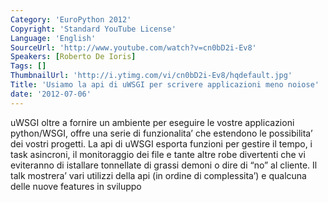 ```yaml
---
Category: 'EuroPython 2012'
Copyright: 'Standard YouTube License'
Language: 'English'
SourceUrl: 'http://www.youtube.com/watch?v=cn0bD2i-Ev8'
Speakers: [Roberto De Ioris]
Tags: []
ThumbnailUrl: 'http://i.ytimg.com/vi/cn0bD2i-Ev8/hqdefault.jpg'
Title: 'Usiamo la api di uWSGI per scrivere applicazioni meno noiose'
date: '2012-07-06'
---
```

uWSGI oltre a fornire un ambiente per eseguire le vostre applicazioni
python/WSGI, offre una serie di funzionalita’ che estendono le possibilita’
dei vostri progetti. La api di uWSGI esporta funzioni per gestire il tempo, i
task asincroni, il monitoraggio dei file e tante altre robe divertenti che vi
eviteranno di istallare tonnellate di grassi demoni o dire di “no” al cliente.
Il talk mostrera’ vari utilizzi della api (in ordine di complessita’) e
qualcuna delle nuove features in sviluppo

